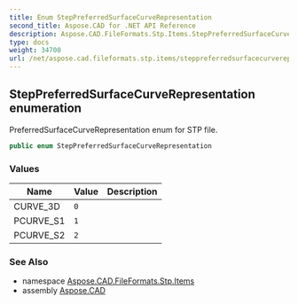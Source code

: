 ```yaml
---
title: Enum StepPreferredSurfaceCurveRepresentation
second_title: Aspose.CAD for .NET API Reference
description: Aspose.CAD.FileFormats.Stp.Items.StepPreferredSurfaceCurveRepresentation enum. PreferredSurfaceCurveRepresentation enum for STP file
type: docs
weight: 34700
url: /net/aspose.cad.fileformats.stp.items/steppreferredsurfacecurverepresentation/
---
```

## StepPreferredSurfaceCurveRepresentation enumeration

PreferredSurfaceCurveRepresentation enum for STP file.

```csharp
public enum StepPreferredSurfaceCurveRepresentation
```

### Values

| Name | Value | Description |
| --- | --- | --- |
| CURVE_3D | `0` |  |
| PCURVE_S1 | `1` |  |
| PCURVE_S2 | `2` |  |

### See Also

* namespace [Aspose.CAD.FileFormats.Stp.Items](../../aspose.cad.fileformats.stp.items/)
* assembly [Aspose.CAD](../../)


